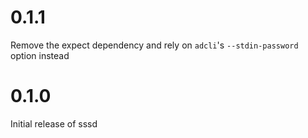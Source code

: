 # 0.1.1

Remove the expect dependency and rely on `adcli`'s `--stdin-password` option instead

# 0.1.0

Initial release of sssd
